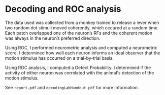 # Decoding and ROC analysis

The data used was collected from a monkey trained to release a lever when two random dot stimuli moved coherently, which occured at a random time. Each patch overlapped one of the neuron’s RFs and the coherent motion was always in the neuron’s preferred direction.

Using ROC, I performed neurometric analysis and computed a neurometric score. I determined how well each neuron informs an ideal observer that the motion stimulus has occurred on a trial-by-trial basis.

Using ROC analysis, I computed a Detect Probability. I determined if the activity of either neuron was correlated with the animal's detection of the motion stimulus. 

See `report.pdf` and `decodingLabHandout.pdf` for more information.
